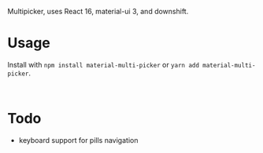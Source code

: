 Multipicker, uses React 16, material-ui 3, and downshift.

# Usage
Install with `npm install material-multi-picker` or `yarn add material-multi-picker`.

```javascript



```

# Todo
* keyboard support for pills navigation

